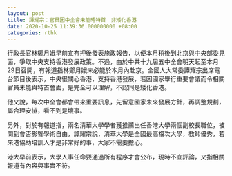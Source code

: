 ```yaml
---
layout: post
title: 譚耀宗：官員因中全會未能晤特首　非矮化香港
date: 2020-10-25 11:39:36.000000000 +08:00
categories: rthk
---
```


行政長官林鄭月娥早前宣布押後發表施政報告，以便本月稍後到北京與中央部委見面，爭取中央支持香港發展政策。不過，由於中共十九屆五中全會明天起至本月29日召開，有報道指林鄭月娥未必能於本月內赴京。全國人大常委譚耀宗出席電台節目後表示，中央很關心香港，支持香港發展，若因國家舉行重要會議而令相關官員未能與特首會面，是完全可以理解，不認同是矮化香港。

他又說，每次中全會都會帶來重要訊息，先留意國家未來發展方針，再調整規劃，屬合理安排，看不到是壞事。

另外，對於有報道指，兩名清華大學學者獲推薦出任香港大學兩個副校長職位，被問到會否影響學術自由，譚耀宗說，清華大學是全國最高檔次大學，教師優秀，若來港協助培訓人才是非常好的事，大家不需要擔心。

港大早前表示，大學人事任命要通過所有程序才會公布，現時不宜評論，又指相關報道有內容與事實不符。
